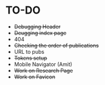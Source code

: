# TO-DO
- ~~Debugging Header~~
- ~~Deugging index page~~
- 404
- ~~Checking the order of publications~~
- URL to pubs
- ~~Tokens setup~~
- Mobile Navigator (Amit)
- ~~Work on Research Page~~
- ~~Work on Favicon~~
